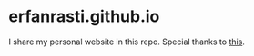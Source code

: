 # erfanrasti.github.io
I share my personal website in this repo. Special thanks to [this](https://github.com/HugoBlox/theme-academic-cv).
